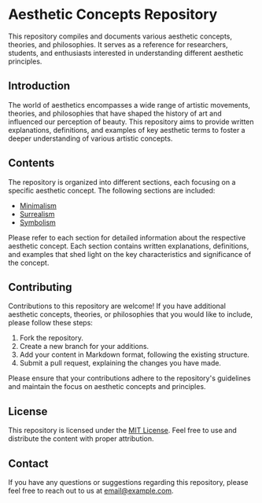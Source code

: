 # Aesthetic Concepts Repository

This repository compiles and documents various aesthetic concepts, theories, and philosophies. It serves as a reference for researchers, students, and enthusiasts interested in understanding different aesthetic principles.

## Introduction

The world of aesthetics encompasses a wide range of artistic movements, theories, and philosophies that have shaped the history of art and influenced our perception of beauty. This repository aims to provide written explanations, definitions, and examples of key aesthetic terms to foster a deeper understanding of various artistic concepts.

## Contents

The repository is organized into different sections, each focusing on a specific aesthetic concept. The following sections are included:

- [Minimalism](./minimalism.md)
- [Surrealism](./surrealism.md)
- [Symbolism](./symbolism.md)

Please refer to each section for detailed information about the respective aesthetic concept. Each section contains written explanations, definitions, and examples that shed light on the key characteristics and significance of the concept.

## Contributing

Contributions to this repository are welcome! If you have additional aesthetic concepts, theories, or philosophies that you would like to include, please follow these steps:

1. Fork the repository.
2. Create a new branch for your additions.
3. Add your content in Markdown format, following the existing structure.
4. Submit a pull request, explaining the changes you have made.

Please ensure that your contributions adhere to the repository's guidelines and maintain the focus on aesthetic concepts and principles.

## License

This repository is licensed under the [MIT License](./LICENSE). Feel free to use and distribute the content with proper attribution.

## Contact

If you have any questions or suggestions regarding this repository, please feel free to reach out to us at [email@example.com](mailto:email@example.com).
